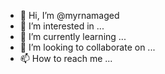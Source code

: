 - 👋 Hi, I’m @myrnamaged
- 👀 I’m interested in ...
- 🌱 I’m currently learning ...
- 💞️ I’m looking to collaborate on ...
- 📫 How to reach me ...

<!---
myrnamaged/myrnamaged is a ✨ special ✨ repository because its `README.md` (this file) appears on your GitHub profile.
You can click the Preview link to take a look at your changes.
--->
